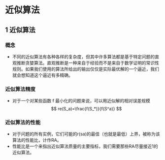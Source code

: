 # 近似算法

## 1 近似算法

### 概念
* 不同的近似算法有各种各样的复杂度，但其中许多算法都是基于特定问题的直观推断贪婪算法。直观推断是一种来自于经验而不是来自于数学证明的常识性规则。如果我们使用的算法所给出的输出仅仅是实际最优解的一个逼近，我们就会想知道这个逼近有多精确。 


### 近似算法精度

* 对于一个对某些函数 f 最小化的问题来说，可以用近似解的相对误差规模
$$
re(S_a)=\frac{f(S_*)}{f(S^a)}
$$

### 近似算法的性能

* 对于问题的所有实例，它们可能的r(sa)的最佳（也就是最低）上界，被称为该算法的性能比，计作RA。
* 性能比是一个来指出近似算法质量的主要指标，我们需要那些RA尽量接近1的近似算法。
